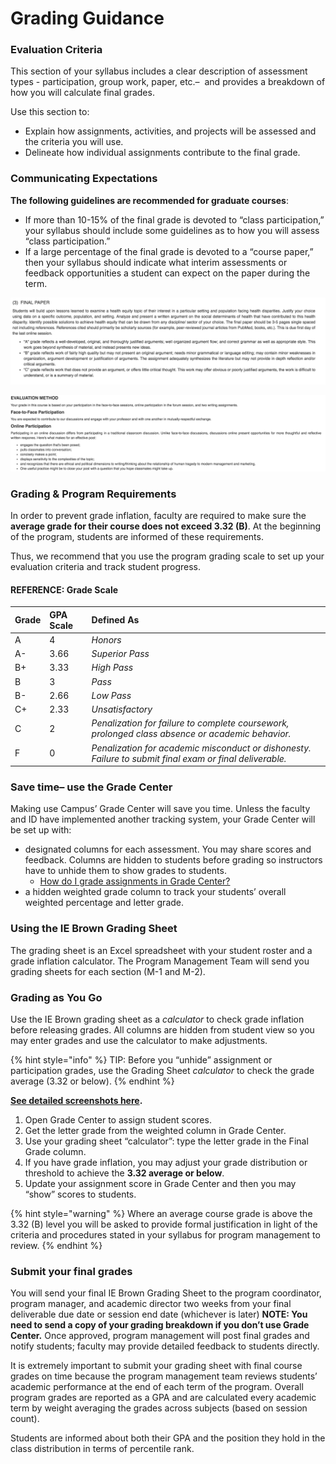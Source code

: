 # Grading Guidance

### Evaluation Criteria 

This section of your syllabus includes a clear description of assessment types - participation, group work, paper, etc.–  and provides a breakdown of how you will calculate final grades. 

Use this section to: 

* Explain how assignments, activities, and projects will be assessed and the criteria you will use.
* Delineate how individual assignments contribute to the final grade.

### **Communicating Expectations**

**The following guidelines are recommended for graduate courses**:

* If more than 10-15% of the final grade is devoted to “class participation,” your syllabus should include some guidelines as to how you will assess “class participation.”
* If a large percentage of the final grade is devoted to a “course paper,” then your syllabus should indicate what interim assessments or feedback opportunities a student can expect on the paper during the term.

![Example 1\) Final Paper Expectations](../../.gitbook/assets/screen-shot-2018-11-30-at-13.47.48.png)

![Example 2\) Participation Expectations ](../../.gitbook/assets/screen-shot-2018-11-30-at-13.44.53.png)

### **Grading & Program Requirements**

In order to prevent grade inflation, faculty are required to make sure the **average grade for their course does not exceed 3.32 \(B\)**.  At the beginning of the program, students are informed of these requirements.

Thus, we recommend that you use the program grading scale to set up your evaluation criteria and track student progress.

#### **REFERENCE: Grade Scale**

| Grade | GPA Scale | Defined As |
| :--- | :--- | :--- |
| A | 4 | _Honors_ |
| A- | 3.66 | _Superior Pass_ |
| B+ | 3.33 | _High Pass_ |
| B | 3 | _Pass_ |
| B- | 2.66 | _Low Pass_ |
| C+ | 2.33 | _Unsatisfactory_ |
| C | 2 | _Penalization for failure to complete coursework, prolonged class absence or academic behavior._ |
| F | 0 | _Penalization for academic misconduct or dishonesty. Failure to submit final exam or final deliverable._ |

### **Save time– use the Grade Center**

Making use Campus’ Grade Center will save you time. Unless the faculty and ID have implemented another tracking system, your Grade Center will be set up with:

* designated columns for each assessment. You may share scores and feedback. Columns are hidden to students before grading so instructors have to unhide them to show grades to students.
  * [How do I grade assignments in Grade Center?](http://www.screencast.com/t/sUfrlnG9qrM4)
* a hidden weighted grade column to track your students’ overall weighted percentage and letter grade.

### **Using the IE Brown Grading Sheet**

The grading sheet is an Excel spreadsheet with your student roster and a grade inflation calculator. The Program Management Team will send you grading sheets for each section \(M-1 and M-2\).

### **Grading as You Go**

Use the IE Brown grading sheet as a _calculator_ to check grade inflation before releasing grades. All columns are hidden from student view so you may enter grades and use the calculator to make adjustments.

{% hint style="info" %}
TIP: Before you “unhide” assignment or participation grades, use the Grading Sheet _calculator_ to check the grade average \(3.32 or below\).
{% endhint %}

[**See detailed screenshots here**](https://brown-sps-online.gitbook.io/facultyguide/~/edit/drafts/-LSQMMkoS6xwI5d_10uI/ie-brown-emba-faculty/assessment-and-evaluation/sample-screenshots)**.**

1. Open Grade Center to assign student scores.
2. Get the letter grade from the weighted column in Grade Center.
3. Use your grading sheet “calculator”: type the letter grade in the Final Grade column.
4. If you have grade inflation, you may adjust your grade distribution or threshold to achieve the **3.32 average or below**.
5. Update your assignment score in Grade Center and then you may “show” scores to students.  

{% hint style="warning" %}
Where an average course grade is above the 3.32 \(B\) level you will be asked to provide formal justification in light of the criteria and procedures stated in your syllabus for program management to review.
{% endhint %}

### **Submit your final grades**

You will send your final IE Brown Grading Sheet to the program coordinator, program manager, and academic director two weeks from your final deliverable due date or session end date \(whichever is later\) **NOTE: You need to send a copy of your grading breakdown if you don’t use Grade Center.**  Once approved, program management will post final grades and notify students; faculty may provide detailed feedback to students directly. 

It is extremely important to submit your grading sheet with final course grades on time because the program management team reviews students’ academic performance at the end of each term of the program. Overall program grades are reported as a GPA and are calculated every academic term by weight averaging the grades across subjects \(based on session count\).

Students are informed about both their GPA and the position they hold in the class distribution in terms of percentile rank.

